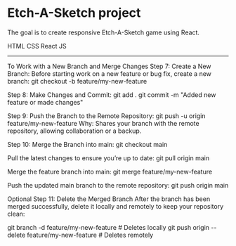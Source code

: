 # Etch-A-Sketch project

The goal is to create responsive Etch-A-Sketch game using React.

HTML
CSS
React
JS

------

To Work with a New Branch and Merge Changes
Step 7: Create a New Branch:
Before starting work on a new feature or bug fix, create a new branch:
git checkout -b feature/my-new-feature

Step 8: Make Changes and Commit:
git add .
git commit -m "Added new feature or made changes"

Step 9: Push the Branch to the Remote Repository:
git push -u origin feature/my-new-feature
Why: Shares your branch with the remote repository, allowing collaboration or a backup.

Step 10: Merge the Branch into main:
git checkout main

Pull the latest changes to ensure you’re up to date:
git pull origin main

Merge the feature branch into main:
git merge feature/my-new-feature

Push the updated main branch to the remote repository:
git push origin main

Optional Step 11: Delete the Merged Branch
After the branch has been merged successfully, delete it locally and remotely to keep your repository clean:

git branch -d feature/my-new-feature # Deletes locally
git push origin --delete feature/my-new-feature # Deletes remotely